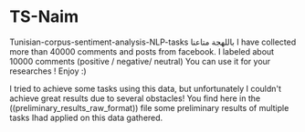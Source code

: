 # TS-Naim 
Tunisian-corpus-sentiment-analysis-NLP-tasks باللهجة متاعنا 
I have collected more than 40000 comments and posts from facebook. 
I labeled about 10000 comments (positive / negative/ neutral) 
You can use it for your researches ! Enjoy :) 

I tried to achieve some tasks using this data, but unfortunately I couldn't achieve great results due to several obstacles!
You find here in the ((preliminary_results_raw_format)) file some preliminary results of multiple tasks Ihad applied on this data gathered.

